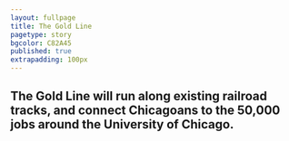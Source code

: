 ```yaml
---
layout: fullpage
title: The Gold Line
pagetype: story
bgcolor: C82A45
published: true
extrapadding: 100px
---
```


<div class="mapstage"></div>

## The Gold Line will run along existing railroad tracks, and connect Chicagoans to the 50,000 jobs around the University of Chicago.